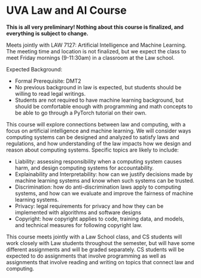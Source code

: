 <h1>
  UVA Law and AI Course
</h1>

<b>This is all very preliminary! Nothing about this course is finalized, and everything is subject to change.</b>

Meets jointly with LAW 7127: Artificial Intelligence and Machine Learning. The meeting time and location is not finalized, but we expect the class to meet Friday mornings (9-11:30am) in a classroom at the Law school. 

Expected Background:
- Formal Prerequisite: DMT2
- No previous background in law is expected, but students should be willing to read legal writings.
- Students are not required to have machine learning background, but should be comfortable enough with programming and math concepts to be able to go through a PyTorch tutorial on their own.

This course will explore connections between law and computing, with a focus on artificial intelligence and machine learning. We will consider ways computing systems can be designed and analyzed to satisfy laws and regulations, and how understanding of the law impacts how we design and reason about computing systems. Specific topics are likely to include:

- Liability: assessing responsibility when a computing system causes harm, and design computing systems for accountability.
- Explainability and Interpretability: how can we justify decisions made by machine learning systems and know when such systems can be trusted.
- Discrimination: how do anti-discrimination laws apply to computing systems, and how can we evaluate and improve the fairness of machine learning systems.
- Privacy: legal requirements for privacy and how they can be implemented with algorithms and software designs
- Copyright: how copyright applies to code, training data, and models, and technical measures for following copyright law.

This course meets jointly with a Law School class, and CS students will work closely with Law students throughout the semester, but will have some different assignments and will be graded separately. CS students will be expected to do assignments that involve programming as well as assignments that involve reading and writing on topics that connect law and computing.
